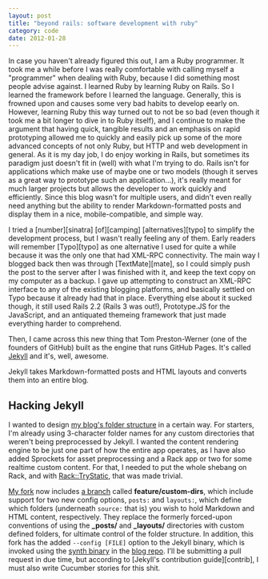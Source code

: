 ```yaml
---
layout: post
title: "beyond rails: software development with ruby"
category: code
date: 2012-01-28
---
```


In case you haven't already figured this out, I am a Ruby programmer. It took me a while before I was really comfortable with calling myself a "programmer" when dealing with Ruby, because I did something most people advise against. I learned Ruby by learning Ruby on Rails. So I learned the framework before I learned the language. Generally, this is frowned upon and causes some very bad habits to develop eearly on. However, learning Ruby this way turned out to not be so bad (even though it took me a bit longer to dive in to Ruby itself), and I continue to make the argument that having quick, tangible results and an emphasis on rapid prototyping allowed me to quickly and easily pick up some of the more advanced concepts of not only Ruby, but HTTP and web development in general. As it is my day job, I do enjoy working in Rails, but sometimes its paradigm just doesn't fit in (well) with what I'm trying to do. Rails isn't for applications which make use of maybe one or two models (though it serves as a great way to prototype such an application...), it's really meant for much larger projects but allows the developer to work quickly and efficiently. Since this blog wasn't for multiple users, and didn't even really need anything but the ability to render Markdown-formatted posts and display them in a nice, mobile-compatible, and simple way.

I tried a [number][sinatra] [of][camping] [alternatives][typo] to simplify the development process, but I wasn't really feeling any of them. Early readers will remember [Typo][typo] as one alternative I used for quite a while because it was the only one that had XML-RPC connectivity. The main way I blogged back then was through [TextMate][mate], so I could simply push the post to the server after I was finished with it, and keep the text copy on my computer as a backup. I gave up attempting to construct an XML-RPC interface to any of the existing blogging platforms, and basically settled on Typo because it already had that in place. Everything else about it sucked though, it still used Rails 2.2 (Rails 3 was out!), Prototype.JS for the JavaScript, and an antiquated themeing framework that just made everything harder to comprehend.

Then, I came across this new thing that Tom Preston-Werner (one of the founders of GitHub) built as the engine that runs GitHub Pages. It's called [Jekyll][jekyll] and it's, well, awesome.

Jekyll takes Markdown-formatted posts and HTML layouts and converts them into an entire blog.

Hacking Jekyll
--------------

I wanted to design [my blog's folder structure][src] in a certain way. For starters, I'm already using 3-character folder names for any custom directories that weren't being preprocessed by Jekyll. I wanted the content rendering engine to be just one part of how the entire app operates, as I have also added Sprockets for asset preprocessing and a Rack app or two for some realtime custom content. For that, I needed to put the whole shebang on Rack, and with [Rack::TryStatic][static], that was made trivial.

[My fork][tubbo/jekyll] now includes [a branch][custom-dirs] called **feature/custom-dirs**, which include support for two new config options, `posts:` and `layouts:`, which define which folders (underneath `source:` that is) you wish to hold Markdown and HTML content, respectively. They replace the formerly forced-upon conventions of using the **_posts/** and **_layouts/** directories with custom defined folders, for ultimate control of the folder structure. In addition, this fork has the added `--config [FILE]` option to the Jekyll binary, which is invoked using the [synth binary][synth] in the [blog repo][src]. I'll be submitting a pull request in due time, but according to [Jekyll's contribution guide][contrib], I must also write Cucumber stories for this shit.

[jekyll]: http://jekyllrb.com
[tubbo/jekyll]: http://github.com/tubbo/jekyll
[custom-dirs]: https://github.com/tubbo/jekyll/tree/feature/custom-dirs
[src]: http://github.com/tubbo/psychedeli.ca
[ass]: https://github.com/sstephenson/sprockets
[static]: https://github.com/gmarik/rack-try_static
[synth]: https://github.com/tubbo/psychedeli.ca/blob/master/bin/synth
